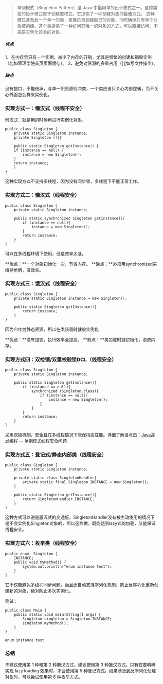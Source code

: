 >单例模式（Singleton Pattern）是 Java 中最简单的设计模式之一。这种类型的设计模式属于创建型模式，它提供了一种创建对象的最佳方式。
这种模式涉及到一个单一的类，该类负责创建自己的对象，同时确保只有单个对象被创建。这个类提供了一种访问其唯一的对象的方式，可以直接访问，不需要实例化该类的对象。

##### 优点
1、在内存里只有一个实例，减少了内存的开销，尤其是频繁的创建和销毁实例（比如管理学院首页页面缓存）。
 2、避免对资源的多重占用（比如写文件操作）。

##### 缺点
没有接口，不能继承，与单一职责原则冲突，一个类应该只关心内部逻辑，而不关心外面怎么样来实例化。


### 实现方式一：懒汉式（线程不安全）
懒汉式：就是用的时候再进行实例化对象。
```
public class Singleton {  
    private static Singleton instance;  
    private Singleton (){}  
  
    public static Singleton getInstance() {  
    if (instance == null) {  
        instance = new Singleton();  
    }  
    return instance;  
    }  
}
```
这种实现方式不支持多线程，因为没有同步锁，多线程下不能正常工作。


### 实现方式二：懒汉式（线程安全）
```
public class Singleton {
    private static Singleton instance;

    public static synchronized Singleton getInstance(){
        if (instance == null){
            instance = new Singleton();
        }
        return instance;
    }
}
```
可以在多线程环境下使用，但是效率太低。

**优点：**一个对象初始化一次，节省内存。
**缺点：**必须用synchronized来维持单例，没效率。

### 实现方式三：饿汉式（线程安全）
```
public class Singleton {
    private static Singleton instance = new Singleton();

    public static Singleton getInstance(){
        return instance;
    }
}
```
因为它作为静态资源，所以在类装载时就被实例化

**优点：**没有加锁，执行效率会提高。
**缺点：**类加载时就初始化，浪费内存。


### 实现方式四：双检锁/双重校验锁DCL（线程安全）

```
public class Singleton {
    private static Singleton instance;

    public static Singleton getInstance(){
        if (instance == null){
            synchronized (Singleton.class){
                if (instance == null){
                    instance = new Singleton();
                }
            }
        }
        return instance;
    }
}
```
采用双锁机制，安全且在多线程情况下能保持高性能。详细了解请点击：[Java并发编程 -- 单例模式线程安全问题](https://www.jianshu.com/p/3707bc0fc6f0)


### 实现方式五：登记式/静态内部类（线程安全）
```
public class Singleton {
    private static Singleton instance;

    private static class SingletonHandler{
        private static final Singleton INSTANCE = new Singleton();
    }

    public static Singleton getInstance(){
        return SingletonHandler.INSTANCE;
    }
}
```
这种方式可以说是恶汉式的变通版，SingletonHandler没有被主动使用的情况下是不会实例化Singleton对象的，所以这样做，既能达到lazy式的加载，又能保证线程安全。

### 实现方式六：枚举类（线程安全）
```
public enum  Singleton {
    INSTANCE;
    public void myMethod() {
        System.out.println("enum instance test");
    }
}
```
它不仅能避免多线程同步问题，而且还自动支持序列化机制，防止反序列化重新创建新的对象，绝对防止多次实例化。


测试：
```
public class Main {
    public static void main(String[] args) {
        Singleton singleton = Singleton.INSTANCE;
        singleton.myMethod();
    }
}
```
```
enum instance test
```


### 总结
不建议使用第 1 种和第 2 种懒汉方式，建议使用第 3 种饿汉方式。只有在要明确实现 lazy loading 效果时，才会使用第 5 种登记方式。如果涉及到反序列化创建对象时，可以尝试使用第 6 种枚举方式。
